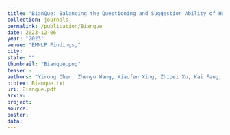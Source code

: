 ```yaml
---
title: "BianQue: Balancing the Questioning and Suggestion Ability of Health LLMs with Multi-turn Health Conversations Polished by ChatGPT"
collection: journals
permalink: /publication/Bianque
date: 2023-12-06
year: "2023"
venue: "EMNLP Findings,"
city: 
state: ""
thumbnail: "Bianque.png"
teaser : 
authors: "Yirong Chen, Zhenyu Wang, Xiaofen Xing, Zhipei Xu, Kai Fang, Junhong Wang, Sihang Li, Jieling Wu, Qi Liu, Xiangmin Xu"
bibtex: Bianque.txt
uri: Bianque.pdf
arxiv: 
project: 
source: 
poster: 
data:
---
```

